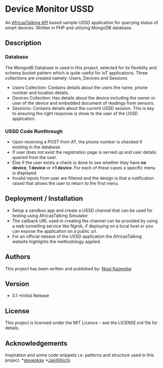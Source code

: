 # Device Monitor USSD
An [AfricasTalking API](docs.africastalking.com/ussd) based sample USSD application for querying status of smart devices. Written in PHP and utilizing MongoDB database. 

## Description
### Database
The MongodB Database is used in this project, selected for its flexiblity and schema bucket pattern which is quite useful for IoT applications.
Three collections are created namely: Users, Devices and Sessions
* Users Collection: Contains details about the users the name, phone number and location details.
* Devices Collection: Has details about the device including the owner or user of the device and embedded document of readings from sensors.
* Sessions: Contains details about the current USSD session. This is key to ensuring the right response is show to the user of the USSD application.

### USSD Code Runthrough
* Upon receiving a POST from AT, the phone number is checked if existing in the database.
* If user does not exist the registration page is served up and user details queried from the user.
* Else if the user exists a check is done to see whether they have **no device**, **1 device** or **>1 device**. For each of these cases a specific menu is displayed.
* Invalid inputs from user are filtered and the design is that a notification raised that allows the user to return to the first menu.

## Deployment / Installation
* Setup a sandbox app and create a USSD channel that can be used for testing using AfricasTalking Simulator
* The callback URL used in creating the channel can be provided by using a web tunnelling service like Ngrok, if deploying on a local host or you can expose the application on a public url.
* For an official release of the USSD application the AfricasTalking website highlights the methodology applied.

## Authors
This project has been written and published by:
[Nissi Kazembe](https://www.linkedin.com/in/nissi-kazembe-394692117/)

## Version
* 0.1
  *Initial Release

## License
This project is licensed under the MIT Licence - see the LICENSE.md file for details.

## Acknowledgements
Inspiration and some code snippets i.e. patterns and structure used in this project.
*[steveokay](https://github.com/steveokay/AfricaStalking-Ussd-and-Airtime-App)
*[JaniKibichi](https://github.com/JaniKibichi/ussd-app-with-registration)

